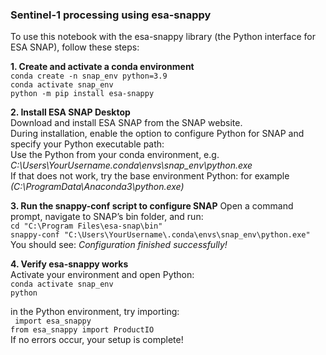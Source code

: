 ### Sentinel-1 processing using esa-snappy  
To use this notebook with the esa-snappy library (the Python interface for ESA SNAP), follow these steps:

**1. Create and activate a conda environment**   
`` conda create -n snap_env python=3.9 ``   
`` conda activate snap_env ``    
`` python -m pip install esa-snappy ``  

**2. Install ESA SNAP Desktop**    
Download and install ESA SNAP from the SNAP website.  
During installation, enable the option to configure Python for SNAP and specify your Python executable path:  
Use the Python from your conda environment, e.g. *C:\Users\YourUsername\.conda\envs\snap_env\python.exe*  
If that does not work, try the base environment Python: for example *(C:\ProgramData\Anaconda3\python.exe)*   

**3. Run the snappy-conf script to configure SNAP**
Open a command prompt, navigate to SNAP’s bin folder, and run:  
`` cd "C:\Program Files\esa-snap\bin" ``  
`` snappy-conf "C:\Users\YourUsername\.conda\envs\snap_env\python.exe" ``  
You should see: *Configuration finished successfully!*

**4. Verify esa-snappy works**  
Activate your environment and open Python:  
`` conda activate snap_env  ``  
`` python  ``
  
in the Python environment, try importing:  
``  import esa_snappy ``  
`` from esa_snappy import ProductIO ``    
If no errors occur, your setup is complete!  
